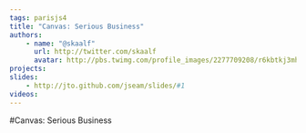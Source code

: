 ```yaml
---
tags: parisjs4
title: "Canvas: Serious Business"
authors:
    - name: "@skaalf"
      url: http://twitter.com/skaalf
      avatar: http://pbs.twimg.com/profile_images/2277709208/r6kbtkj3mhmym7bpqgft_bigger.jpeg
projects:
slides:
    - http://jto.github.com/jseam/slides/#1
videos:
---
```

#Canvas: Serious Business
